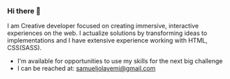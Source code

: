 ### Hi there 👋

I am Creative developer focused on creating immersive, interactive experiences on the web. I actualize solutions by transforming ideas to implementations and I have extensive experience working with HTML, CSS(SASS). 

<ul>
  <li>I'm available for opportunities to use my skills for the next big challenge</li>
  <li>I can be reached at: <a href="mailto:samueljolayemi4@gmail.com?subject=Hi there, I/We have a project, ____, we want you to work on. Reply this mail to discuss further.">samueljolayemi@gmail.com</a></li>
</ul>




<!--
**Samjolas/Samjolas** is a ✨ _special_ ✨ repository because its `README.md` (this file) appears on your GitHub profile.

Here are some ideas to get you started:

- 🔭 I’m currently working on ...
- 🌱 I’m currently learning ...
- 👯 I’m looking to collaborate on ...
- 🤔 I’m looking for help with ...
- 💬 Ask me about ...
- 📫 How to reach me: ...
- 😄 Pronouns: ...
- ⚡ Fun fact: ...
-->
